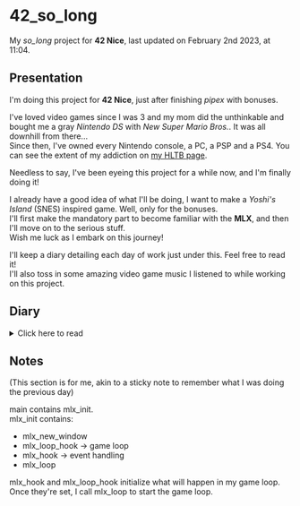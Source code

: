 # 42_so_long

My *so_long* project for **42 Nice**, last updated on February 2nd 2023, at 11:04.

## Presentation

I'm doing this project for **42 Nice**, just after finishing *pipex* with bonuses.

I've loved video games since I was 3 and my mom did the unthinkable and bought me a gray *Nintendo DS* with *New Super Mario Bros.*. It was all downhill from there...  
Since then, I've owned every Nintendo console, a PC, a PSP and a PS4. You can see the extent of my addiction on [my HLTB page].

[my HLTB page]: https://howlongtobeat.com/user/SCOUNDREL

Needless to say, I've been eyeing this project for a while now, and I'm finally doing it!

I already have a good idea of what I'll be doing, I want to make a *Yoshi's Island* (SNES) inspired game. Well, only for the bonuses.  
I'll first make the mandatory part to become familiar with the **MLX**, and then I'll move on to the serious stuff.  
Wish me luck as I embark on this journey!

I'll keep a diary detailing each day of work just under this. Feel free to read it!  
I'll also toss in some amazing video game music I listened to while working on this project.

## Diary

<details>
<summary>Click here to read</summary>

### February 2nd 2023

I just started this project today, so nothing of note happened. I just setup a basic Makefile, my work tree and my header files.  
I also imported the MLX and skimmed over its documentation (btw, thanks to hsmits and jvan-sni for [42 Docs]!)

[42 Docs]: https://harm-smits.github.io/42docs/libs/minilibx
</details>

## Notes

(This section is for me, akin to a sticky note to remember what I was doing the previous day)

main contains mlx_init.  
mlx_init contains:  
- mlx_new_window
- mlx_loop_hook -> game loop
- mlx_hook -> event handling
- mlx_loop

mlx_hook and mlx_loop_hook initialize what will happen in my game loop.  
Once they're set, I call mlx_loop to start the game loop.
